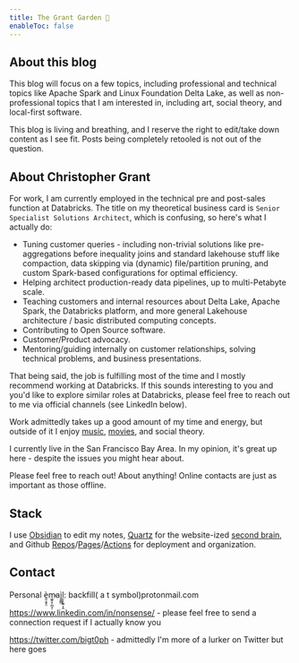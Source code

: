 ```yaml
---
title: The Grant Garden 🌼
enableToc: false
---
```


## About this blog

This blog will focus on a few topics, including professional and technical topics like Apache Spark and Linux Foundation Delta Lake, as well as non-professional topics that I am interested in, including art, social theory, and local-first software.

This blog is living and breathing, and I reserve the right to edit/take down content as I see fit. Posts being completely retooled is not out of the question.


## About Christopher Grant

For work, I am currently employed in the technical pre and post-sales function at Databricks. The title on my theoretical business card is `Senior Specialist Solutions Architect`, which is confusing, so here's what I actually do:
- Tuning customer queries - including non-trivial solutions like pre-aggregations before inequality joins and standard lakehouse stuff like compaction, data skipping via (dynamic) file/partition pruning, and custom Spark-based configurations for optimal efficiency.
- Helping architect production-ready data pipelines, up to multi-Petabyte scale.
- Teaching customers and internal resources about Delta Lake, Apache Spark, the Databricks platform, and more general Lakehouse architecture / basic distributed computing concepts.
- Contributing to Open Source software.
- Customer/Product advocacy.
- Mentoring/guiding internally on customer relationships, solving technical problems, and business presentations.

That being said, the job is fulfilling most of the time and I mostly recommend working at Databricks. If this sounds interesting to you and you'd like to explore similar roles at Databricks, please feel free to reach out to me via official channels (see LinkedIn below).

Work admittedly takes up a good amount of my time and energy, but outside of it I enjoy [music](https://www.youtube.com/watch?v=qdmbbiMRe48), [movies](https://www.imdb.com/title/tt0096256/), and social theory.

I currently live in the San Francisco Bay Area. In my opinion, it's great up here  - despite the issues you might hear about.

Please feel free to reach out! About anything! Online contacts are just as important as those offline.


## Stack

I use [Obsidian](https://www.google.com/url?sa=t&rct=j&q=&esrc=s&source=web&cd=&cad=rja&uact=8&ved=2ahUKEwiQ5uCcwtn8AhUCNn0KHaJqDlgQFnoECA0QAQ&url=https%3A%2F%2Fobsidian.md%2F&usg=AOvVaw1ILZ6Ax3NYhgLRKojFB5pV) to edit my notes, [Quartz](https://github.com/jackyzha0/quartz) for the website-ized [second brain](https://en.wikipedia.org/wiki/Second_brain), and Github [Repos](https://docs.github.com/en/get-started/quickstart/create-a-repo)/[Pages](https://pages.github.com/)/[Actions](https://github.com/features/actions) for deployment and organization. 

## Contact

Personal è̯̜̬̥̤m̷͖̯̝̦̪̞̦aì̭͍͇̤l̤̩̗̱͍͕̭: backfill( a   t  symbol)protonmail.com

https://www.linkedin.com/in/nonsense/ - please feel free to send a connection request if I actually know you

https://twitter.com/bigt0ph - admittedly I'm more of a lurker on Twitter but here goes
